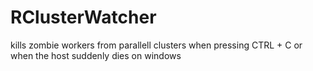 # RClusterWatcher
 kills zombie workers from parallell clusters when pressing CTRL + C  or when the host suddenly dies on windows
